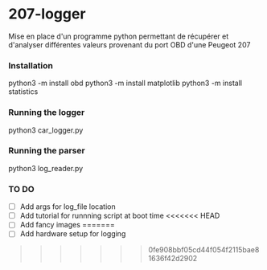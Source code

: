 # 207-logger
Mise en place d'un programme python permettant de récupérer et d'analyser différentes valeurs provenant du port OBD d'une Peugeot 207

### Installation

python3 -m install obd
python3 -m install matplotlib
python3 -m install statistics

### Running the logger

python3 car_logger.py

### Running the parser

python3 log_reader.py

### TO DO

- [ ] Add args for log_file location
- [ ] Add tutorial for runnning script at boot time
<<<<<<< HEAD
- [ ] Add fancy images
=======
- [ ] Add hardware setup for logging
>>>>>>> 0fe908bbf05cd44f054f2115bae81636f42d2902
